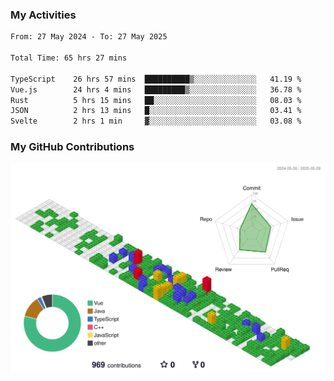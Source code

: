 ### My Activities

<!--START_SECTION:waka-->

```txt
From: 27 May 2024 - To: 27 May 2025

Total Time: 65 hrs 27 mins

TypeScript    26 hrs 57 mins  ██████████▒░░░░░░░░░░░░░░   41.19 %
Vue.js        24 hrs 4 mins   █████████▒░░░░░░░░░░░░░░░   36.78 %
Rust          5 hrs 15 mins   ██░░░░░░░░░░░░░░░░░░░░░░░   08.03 %
JSON          2 hrs 13 mins   █░░░░░░░░░░░░░░░░░░░░░░░░   03.41 %
Svelte        2 hrs 1 min     ▓░░░░░░░░░░░░░░░░░░░░░░░░   03.08 %
```

<!--END_SECTION:waka-->

### My GitHub Contributions

![](./profile-3d-contrib/profile-gitblock.svg)
